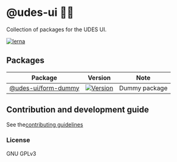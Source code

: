 # @udes-ui 🔌💡

Collection of packages for the UDES UI.

[![lerna](https://img.shields.io/badge/maintained%20with-lerna-cc00ff.svg)](https://lerna.js.org/)

## Packages

| Package | Version | Note |
|--|--|--|
| [@udes-ui/form-dummy](https://github.com/unipartdigital/udes-ui/tree/master/packages/udes-ui-form-dummy) | [![Version](https://img.shields.io/npm/v/@udes-ui/form-dummy.svg?style=flat-square)](https://img.shields.io/npm/v/@udes-ui/form-dummy.svg?style=flat-square) | Dummy package |

## Contribution and development guide

See the[contributing guidelines](https://github.com/unipartdigital/udes-ui/blob/master/CONTRIBUTING.md)


### License

GNU GPLv3